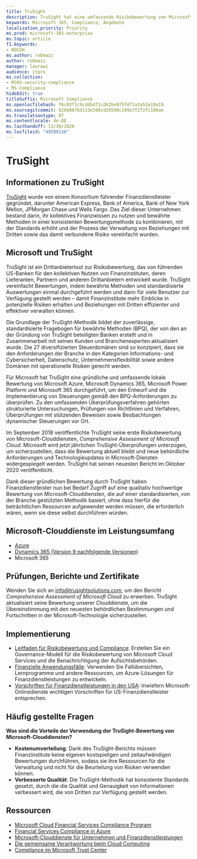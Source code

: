 ```yaml
---
title: TruSight
description: TruSight hat eine umfassende Risikobewertung von Microsoft-Clouddiensten durchgeführt, die auf die strengen Anforderungen der Kunden aus dem Finanzdienstleistungsbereich ausgelegt sind.
keywords: Microsoft 365, Compliance, Angebote
localization_priority: Priority
ms.prod: microsoft-365-enterprise
ms.topic: article
f1.keywords:
- NOCSH
ms.author: robmazz
author: robmazz
manager: laurawi
audience: itpro
ms.collection:
- M365-security-compliance
- MS-Compliance
hideEdit: true
titleSuffix: Microsoft Compliance
ms.openlocfilehash: f6c03f1c9cddbdf1cd62be075f471a3a52e19a19
ms.sourcegitcommit: 626b0076d133e588cd28598c149a7f272fc18bae
ms.translationtype: HT
ms.contentlocale: de-DE
ms.lasthandoff: 11/30/2020
ms.locfileid: "49509136"
---
```

# <a name="trusight"></a>TruSight

## <a name="about-trusight"></a>Informationen zu TruSight

[TruSight](https://trusightsolutions.com/) wurde von einem Konsortium führender Finanzdienstleister gegründet, darunter American Express, Bank of America, Bank of New York Mellon, JPMorgan Chase und Wells Fargo. Das Ziel dieser Unternehmen bestand darin, ihr kollektives Finanzwissen zu nutzen und bewährte Methoden in einer konsistenten Bewertungsmethode zu kombinieren, mit der Standards erhöht und der Prozess der Verwaltung von Beziehungen mit Dritten sowie das damit verbundene Risiko vereinfacht wurden.

## <a name="microsoft-and-trusight"></a>Microsoft und TruSight

TruSight ist ein Drittanbietertool zur Risikobewertung, das von führenden US-Banken für den kollektiven Nutzen von Finanzinstituten, deren Lieferanten, Partnern und anderen Drittanbietern entwickelt wurde. TruSight vereinfacht Bewertungen, indem bewährte Methoden und standardisierte Auswertungen einmal durchgeführt werden und dann für viele Benutzer zur Verfügung gestellt werden – damit Finanzinstitute mehr Einblicke in potenzielle Risiken erhalten und Beziehungen mit Dritten effizienter und effektiver verwalten können.

Die Grundlage der TruSight-Methodik bildet der zuverlässige, standardisierte Fragebogen für bewährte Methoden (BPQ), der von den an der Gründung von TruSight beteiligten Banken erstellt und in Zusammenarbeit mit seinen Kunden und Branchenexperten aktualisiert wurde. Die 27 diversifizierten Steuerdomänen sind so konzipiert, dass sie den Anforderungen der Branche in den Kategorien Informations- und Cybersicherheit, Datenschutz, Unternehmensflexibilität sowie andere Domänen mit operationelle Risiken gerecht werden.

Für Microsoft hat TruSight eine gründliche und umfassende lokale Bewertung von Microsoft Azure, Microsoft Dynamics 365, Microsoft Power Platform und Microsoft 365 durchgeführt, um den Entwurf und die Implementierung von Steuerungen gemäß den BPQ-Anforderungen zu überprüfen. Zu den umfassenden Überprüfungsverfahren gehörten strukturierte Untersuchungen, Prüfungen von Richtlinien und Verfahren, Überprüfungen mit stützenden Beweisen sowie Beobachtungen dynamischer Steuerungen vor Ort.

Im September 2018 veröffentlichte TruSight seine erste Risikobewertung von Microsoft-Clouddiensten, *Comprehensive Assessment of Microsoft Cloud*. Microsoft wird jetzt jährlichen TruSight-Überprüfungen unterzogen, um sicherzustellen, dass die Bewertung aktuell bleibt und neue behördliche Anforderungen und Technologieupdates in Microsoft-Diensten widergespiegelt werden. TruSight hat seinen neuesten Bericht im Oktober 2020 veröffentlicht.

Dank dieser gründlichen Bewertung durch TruSight haben Finanzdienstleister nun bei Bedarf Zugriff auf eine qualitativ hochwertige Bewertung von Microsoft-Clouddiensten, die auf einer standardisierten, von der Branche gestützten Methodik basiert, ohne dass hierfür die beträchtlichen Ressourcen aufgewendet werden müssen, die erforderlich wären, wenn sie diese selbst durchführen würden.

## <a name="microsoft-in-scope-cloud-services"></a>Microsoft-Clouddienste im Leistungsumfang

- [Azure](https://aka.ms/AzureCompliance)
- [Dynamics 365 (Version 9 nachfolgende Versionen)](https://aka.ms/d365-compliance-list)
- Microsoft 365

## <a name="audits-reports-and-certificates"></a>Prüfungen, Berichte und Zertifikate

Wenden Sie sich an info@trusightsolutions.com, um den Bericht *Comprehensive Assessment of Microsoft Cloud* zu erwerben. TruSight aktualisiert seine Bewertung unserer Clouddienste, um die Übereinstimmung mit den neuesten behördlichen Bestimmungen und Fortschritten in der Microsoft-Technologie sicherzustellen.

## <a name="how-to-implement"></a>Implementierung

- [Leitfaden für Risikobewertung und Compliance](https://aka.ms/RiskGovernanceGuide): Erstellen Sie ein Governance-Modell für die Risikobewertung von Microsoft Cloud Services und die Benachrichtigung der Aufsichtsbehörden.
- [Finanzielle Anwendungsfälle](https://docs.microsoft.com/azure/industry/financial/): Verwenden Sie Fallübersichten, Lernprogramme und andere Ressourcen, um Azure-Lösungen für Finanzdienstleistungen zu entwickeln.
- [Vorschriften für Finanzdienstleistungen in den USA](https://aka.ms/FinServ-Guide-US): Inwiefern Microsoft-Onlinedienste wichtigen Vorschriften für US-Finanzdienstleister entsprechen.

## <a name="frequently-asked-questions"></a>Häufig gestellte Fragen

**Was sind die Vorteile der Verwendung der TruSight-Bewertung von Microsoft-Clouddiensten?**

- **Kostenumverteilung**: Dank des TruSight-Berichts müssen Finanzinstitute keine eigenen kostspieligen und zeitaufwändigen Bewertungen durchführen, sodass sie ihre Ressourcen für die Verwaltung und nicht für die Beurteilung von Risiken verwenden können.
- **Verbesserte Qualität**: Die TruSight-Methodik hat konsistente Standards gesetzt, durch die die Qualität und Genauigkeit von Informationen verbessert wird, die von Dritten zur Verfügung gestellt werden.

## <a name="resources"></a>Ressourcen

- [Microsoft Cloud Financial Services Compliance Program](https://aka.ms/FSCP-Print)
- [Financial Services Compliance in Azure](https://aka.ms/FinServ-Compliance-Azure)
- [Microsoft-Clouddienste für Unternehmen und Finanzdienstleistungen](https://aka.ms/FinServ-Compliance)
- [Die gemeinsame Verantwortung beim Cloud Computing](https://aka.ms/sharedresponsibility)
- [Compliance im Microsoft Trust Center](https://www.microsoft.com/trust-center/compliance/compliance-overview)
